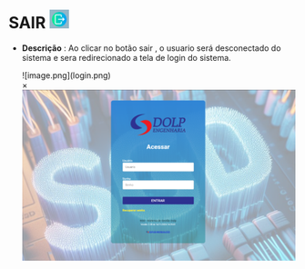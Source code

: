 # SAIR ![image.png](sair.png)

- **Descrição** : Ao clicar no botão sair , o usuario será desconectado do sistema e sera redirecionado a tela de login do sistema.

  <label for="modal-toggle-15">
  ![image.png](login.png)
    </label>
    <input type="checkbox" id="modal-toggle-15" style="display:none;">
    <div class="modal">
    <label for="modal-toggle-15" class="close">&times;</label>
    <img src="/SGD/login.png" alt="Imagem Ampliada">
    </div>